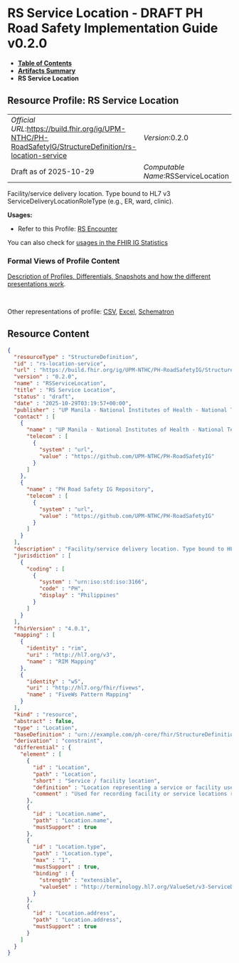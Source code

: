 # RS Service Location - DRAFT PH Road Safety Implementation Guide v0.2.0

* [**Table of Contents**](toc.md)
* [**Artifacts Summary**](artifacts.md)
* **RS Service Location**

## Resource Profile: RS Service Location 

| | |
| :--- | :--- |
| *Official URL*:https://build.fhir.org/ig/UPM-NTHC/PH-RoadSafetyIG/StructureDefinition/rs-location-service | *Version*:0.2.0 |
| Draft as of 2025-10-29 | *Computable Name*:RSServiceLocation |

 
Facility/service delivery location. Type bound to HL7 v3 ServiceDeliveryLocationRoleType (e.g., ER, ward, clinic). 

**Usages:**

* Refer to this Profile: [RS Encounter](StructureDefinition-rs-encounter.md)

You can also check for [usages in the FHIR IG Statistics](https://packages2.fhir.org/xig/example.fhir.ph.roadsafety|current/StructureDefinition/rs-location-service)

### Formal Views of Profile Content

 [Description of Profiles, Differentials, Snapshots and how the different presentations work](http://build.fhir.org/ig/FHIR/ig-guidance/readingIgs.html#structure-definitions). 

 

Other representations of profile: [CSV](StructureDefinition-rs-location-service.csv), [Excel](StructureDefinition-rs-location-service.xlsx), [Schematron](StructureDefinition-rs-location-service.sch) 



## Resource Content

```json
{
  "resourceType" : "StructureDefinition",
  "id" : "rs-location-service",
  "url" : "https://build.fhir.org/ig/UPM-NTHC/PH-RoadSafetyIG/StructureDefinition/rs-location-service",
  "version" : "0.2.0",
  "name" : "RSServiceLocation",
  "title" : "RS Service Location",
  "status" : "draft",
  "date" : "2025-10-29T03:19:57+00:00",
  "publisher" : "UP Manila - National Institutes of Health - National Telehealth Center",
  "contact" : [
    {
      "name" : "UP Manila - National Institutes of Health - National Telehealth Center",
      "telecom" : [
        {
          "system" : "url",
          "value" : "https://github.com/UPM-NTHC/PH-RoadSafetyIG"
        }
      ]
    },
    {
      "name" : "PH Road Safety IG Repository",
      "telecom" : [
        {
          "system" : "url",
          "value" : "https://github.com/UPM-NTHC/PH-RoadSafetyIG"
        }
      ]
    }
  ],
  "description" : "Facility/service delivery location. Type bound to HL7 v3 ServiceDeliveryLocationRoleType (e.g., ER, ward, clinic).",
  "jurisdiction" : [
    {
      "coding" : [
        {
          "system" : "urn:iso:std:iso:3166",
          "code" : "PH",
          "display" : "Philippines"
        }
      ]
    }
  ],
  "fhirVersion" : "4.0.1",
  "mapping" : [
    {
      "identity" : "rim",
      "uri" : "http://hl7.org/v3",
      "name" : "RIM Mapping"
    },
    {
      "identity" : "w5",
      "uri" : "http://hl7.org/fhir/fivews",
      "name" : "FiveWs Pattern Mapping"
    }
  ],
  "kind" : "resource",
  "abstract" : false,
  "type" : "Location",
  "baseDefinition" : "urn://example.com/ph-core/fhir/StructureDefinition/ph-core-location",
  "derivation" : "constraint",
  "differential" : {
    "element" : [
      {
        "id" : "Location",
        "path" : "Location",
        "short" : "Service / facility location",
        "definition" : "Location representing a service or facility used in RS encounters (for example, ER, ward, clinic).",
        "comment" : "Used for recording facility or service locations related to encounters."
      },
      {
        "id" : "Location.name",
        "path" : "Location.name",
        "mustSupport" : true
      },
      {
        "id" : "Location.type",
        "path" : "Location.type",
        "max" : "1",
        "mustSupport" : true,
        "binding" : {
          "strength" : "extensible",
          "valueSet" : "http://terminology.hl7.org/ValueSet/v3-ServiceDeliveryLocationRoleType"
        }
      },
      {
        "id" : "Location.address",
        "path" : "Location.address",
        "mustSupport" : true
      }
    ]
  }
}

```
